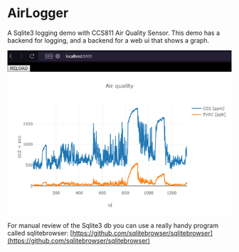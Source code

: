 # AirLogger
A Sqlite3 logging demo with CCS811 Air Quality Sensor. This demo has a backend for logging, and a backend for a web ui that shows a graph.

<div style="display: flex;">
  <img src="graph.png"></img>
</div>

For manual review of the Sqlite3 db you can use a really handy program called sqlitebrowser: [https://github.com/sqlitebrowser/sqlitebrowser](https://github.com/sqlitebrowser/sqlitebrowser)
